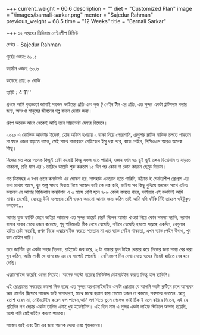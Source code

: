 +++
current_weight = 60.6
description = ""
diet = "Customized Plan"
image = "/images/barnali-sarkar.png"
mentor = "Sajedur Rahman"
previous_weight = 68.5
time = "12 Weeks"
title = "Barnali Sarkar"

+++
১২ সপ্তাহের প্রিমিয়াম মেন্টরশীপ রিভিউ

মেন্টর - Sajedur Rahman

পূর্বের ওজন: ৬৮.৫

বতর্মান ওজন: ৬০.৬

কমেছে প্রায়: ৮ কেজি

হাইট : 4'11''

প্রথমে আমি কৃতজ্ঞতা জানাই সাজেদ ভাইয়ের প্রতি এবং লুজ টু গেইন টীম এর প্রতি, এত সুন্দর একটা প্লাটফরম করার জন্য, অসংখ্য মানুষের জীবনের গল্প বদলে দেয়ার জন্য।

গ্রুপে অনেক আগে থেকেই আছি তবে সায়লেনট মেম্বার হিসেবে।

২০২০ এ কোভিড আফটার ইফেক্ট, হোম অফিস হওয়ায় ২ বাচ্চা নিয়ে পেরেশানি, রেগুলার রুটিন মাফিক চলতে পারতাম না ফলে ওজন বাড়তে থাকে, সেই সাথে নানারকম মেডিকেল ইসু ধরা পরে, ব্যাক পেইন, পিসিওএস আরও অনেক কিছু।

নিজের মত করে অনেক কিছুই চেষ্টা করেছি কিন্তু সফল হতে পারিনি, ওজন যখন ৭০ ছুই ছুই তখন ডিপ্রেশান ও বাড়তে থাকলো, প্রতি মাস এর ১ তারিখে ডায়েট শুরু করতাম ১৫ দিন পর কোন না কোন কারনে ছেড়ে দিতাম।

গত ডিসেম্বর এ যখন গ্রুপে কনটেসট এর ঘোষনা হয়, সামহাউ এনরোল হতে পারিনি, হঠ্যাত ই মেনটরশীপ প্রোগ্রাম এর কথা মাথায় আসে, খুব অল্প সময়ে সিধান্ত নিয়ে সাজেদ ভাই কে নক করি, ভাইয়া সব কিছু বুঝিয়ে বললেন সাথে এটাও বললেন যে আমার ফিজিকাল কনডিশন এ ৩ মাসে বেশি হলে ৭-৮ কেজি কমতে পারে, ভাইয়ার এই কথাটাই আমি মাথায় রেখেছি, যেহেতু উনি বলেছেন বেশি ওজন কমানো আমার জন্য কঠিন তাই আমি যদি ফাঁকি দিই তাহলে ওইটুকুও কমবেনা...

আমার ফুড হ্যাবিট জেনে ভাইয়া আমাকে এত সুন্দর ডায়েট চারট দিলেন আমার খাওয়া নিয়ে কোন সমস্যা হয়নি, নরমাল বাসার খাবার খেয়ে ওজন কমেছে, শুধু পরিমানটা ঠিক রেখে খেয়েছি, বাইরে খেয়েছি হয়তো সপ্তাহে একদিন, রেগুলার হাটার চেষ্টা করেছি, প্রথম দিকে এক্সারসাইজ করতে পারতাম না এত ব্যাক পেইন থাকতো, এখন ব্যাক পেইন উধাও, খুব কম ফেইস করি।

তবে জার্নিটা খুব একটা সহজ ছিলনা, প্রাইভেট জব করে, ২ টা বাচ্চার ফুল টাইম কেয়ার করে নিজের জন্য সময় বের করা খুব কঠিন, আমি লাকী যে হাসবেন্ড এর যে সাপোট পেয়েছি। বেশিরভাগ দিন দেখা গেছে ওদের নিয়েই হাটতে বের হয়ে গেছি।

এক্সারসাইজ করেছি ওদের নিয়েই। অনেক কস্টো হয়েছে সিডিউল মেইনটেইন করতে কিন্তু হাল ছাড়িনি।

এই প্রোগ্রামের সবচেয়ে ভালো দিক হচ্ছে এত সুন্দর অরগ্যানাইজইড একটা প্রোগ্রাম যে আপনি অটো রুটিনে চলে আসবেন আর মেনটর হিসেবে সাজেদ ভাই অসাধারণ, মাঝে মাঝে হতাশ হয়ে যেতাম ওজন না কমলে, সবসময় বলতেন..আপু হতাশ হবেন না, মেইনটেইন করেন ফল পাবেন,আমি লগ দিতে ভুলে গেলেও ভাই ঠিক ই মনে করিয়ে দিতেন, এই যে প্রতিদিন লগ দেয়ার একটা তাগিদ এটাই খুব ইফেক্টটিভ। এই তিন মাস এ সুন্দর একটা লাইফ স্টাইলে অভস্ত্য হয়েছি, আশা করি মেইনটেইন করতে পারবো।

সাজেদ ভাই এবং টীম এর জন্য অনেক দোয়া এবং শুভকামনা।